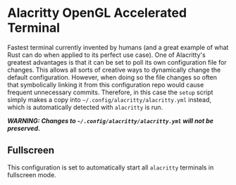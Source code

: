 # Alacritty OpenGL Accelerated Terminal

Fastest terminal currently invented by humans (and a great example of what Rust can do when applied to its perfect use case). One of Alacritty's greatest advantages is that it can be set to poll its own configuration file for changes. This allows all sorts of creative ways to dynamically change the default configuration. However, when doing so the file changes so often that symbolically linking it from this configuration repo would cause frequent unnecessary commits. Therefore, in this case the `setup` script simply makes a copy into `~/.config/alacritty/alacritty.yml` instead, which is automatically detected with `alacritty` is run.

***WARNING: Changes to `~/.config/alacritty/alacritty.yml` will not be preserved.***

## Fullscreen

This configuration is set to automatically start all `alacritty` terminals in fullscreen mode.
